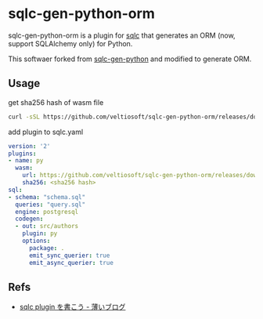 # sqlc-gen-python-orm

sqlc-gen-python-orm is a plugin for [sqlc](https://sqlc.dev/) that generates an ORM (now, support SQLAlchemy only) for Python.

This softwaer forked from [sqlc-gen-python](https://github.com/sqlc-dev/sqlc-gen-python) and modified to generate ORM.

## Usage

get sha256 hash of wasm file

```bash
curl -sSL https://github.com/veltiosoft/sqlc-gen-python-orm/releases/download/v0.0.1/sqlc-gen-python-orm.wasm.sha256
```

add plugin to sqlc.yaml
```yaml
version: '2'
plugins:
- name: py
  wasm:
    url: https://github.com/veltiosoft/sqlc-gen-python-orm/releases/download/v0.0.1/sqlc-gen-python-orm.wasm
    sha256: <sha256 hash>
sql:
- schema: "schema.sql"
  queries: "query.sql"
  engine: postgresql
  codegen:
  - out: src/authors
    plugin: py
    options:
      package: .
      emit_sync_querier: true
      emit_async_querier: true
```

## Refs

- [sqlc plugin を書こう - 薄いブログ](https://orisano.hatenablog.com/entry/2023/09/06/010926)

